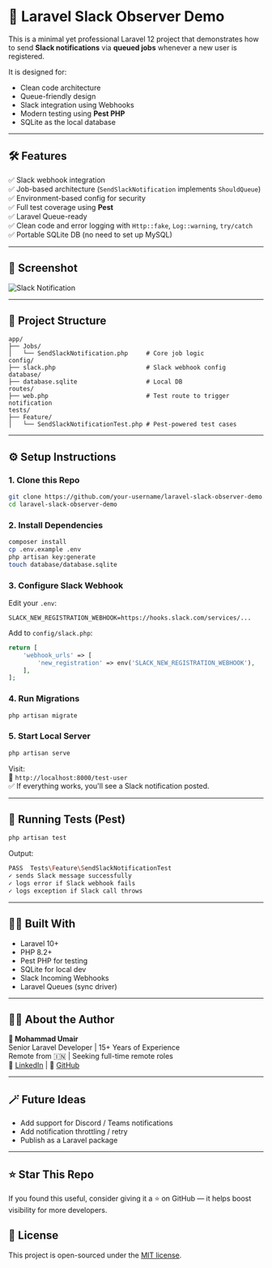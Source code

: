 # 🚀 Laravel Slack Observer Demo

This is a minimal yet professional Laravel 12 project that demonstrates how to send **Slack notifications** via **queued jobs** whenever a new user is registered.

It is designed for:
- Clean code architecture
- Queue-friendly design
- Slack integration using Webhooks
- Modern testing using **Pest PHP**
- SQLite as the local database

---

## 🛠 Features

✅ Slack webhook integration  
✅ Job-based architecture (`SendSlackNotification` implements `ShouldQueue`)  
✅ Environment-based config for security  
✅ Full test coverage using **Pest**  
✅ Laravel Queue-ready  
✅ Clean code and error logging with `Http::fake`, `Log::warning`, `try/catch`  
✅ Portable SQLite DB (no need to set up MySQL)

---

## 📸 Screenshot

![Slack Notification](https://tinyurl.com/ylmae76x)

---

## 📂 Project Structure

```
app/
├── Jobs/
│   └── SendSlackNotification.php     # Core job logic
config/
├── slack.php                         # Slack webhook config
database/
├── database.sqlite                   # Local DB
routes/
├── web.php                           # Test route to trigger notification
tests/
├── Feature/
│   └── SendSlackNotificationTest.php # Pest-powered test cases
```

---

## ⚙️ Setup Instructions

### 1. Clone this Repo

```bash
git clone https://github.com/your-username/laravel-slack-observer-demo.git
cd laravel-slack-observer-demo
```

### 2. Install Dependencies

```bash
composer install
cp .env.example .env
php artisan key:generate
touch database/database.sqlite
```

### 3. Configure Slack Webhook

Edit your `.env`:

```env
SLACK_NEW_REGISTRATION_WEBHOOK=https://hooks.slack.com/services/...
```

Add to `config/slack.php`:

```php
return [
    'webhook_urls' => [
        'new_registration' => env('SLACK_NEW_REGISTRATION_WEBHOOK'),
    ],
];
```

### 4. Run Migrations

```bash
php artisan migrate
```

### 5. Start Local Server

```bash
php artisan serve
```

Visit:  
📍 `http://localhost:8000/test-user`  
✅ If everything works, you'll see a Slack notification posted.

---

## 🧪 Running Tests (Pest)

```bash
php artisan test
```

Output:

```bash
PASS  Tests\Feature\SendSlackNotificationTest
✓ sends Slack message successfully
✓ logs error if Slack webhook fails
✓ logs exception if Slack call throws
```

---

## 👨‍💻 Built With

- Laravel 10+
- PHP 8.2+
- Pest PHP for testing
- SQLite for local dev
- Slack Incoming Webhooks
- Laravel Queues (sync driver)

---

## 🙋‍♂️ About the Author

**👋 Mohammad Umair**  
Senior Laravel Developer | 15+ Years of Experience  
Remote from 🇮🇳 | Seeking full-time remote roles  
🔗 [LinkedIn](https://www.linkedin.com/in/umr4ever/) | 🔗 [GitHub](https://github.com/umr4ever)

---

## 🪄 Future Ideas

- Add support for Discord / Teams notifications  
- Add notification throttling / retry  
- Publish as a Laravel package

---

## ⭐️ Star This Repo

If you found this useful, consider giving it a ⭐ on GitHub — it helps boost visibility for more developers.

## 📝 License

This project is open-sourced under the [MIT license](LICENSE).
